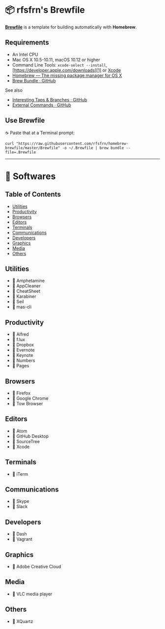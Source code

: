:package: rfsfrn's Brewfile
===========================

**[Brewfile](https://raw.githubusercontent.com/rfsfrn/homebrew-brewfile/master/Brewfile)** is a template for building automatically with **Homebrew**.

Requirements
------------

- An Intel CPU
- Mac OS X 10.5-10.11, macOS 10.12 or higher
- Command Line Tools: `xcode-select --install`,
  [https://developer.apple.com/downloads][1] or [Xcode][2]
- [Homebrew — The missing package manager for OS X][3]
- [Brew Bundle · GitHub][4]

See also

- [Interesting Taps & Branches · GitHub][5]
- [External Commands · GitHub][6]

Use Brewfile
------------

:coffee: Paste that at a Terminal prompt:

```
curl "https://raw.githubusercontent.com/rfsfrn/homebrew-brewfile/master/Brewfile" -o ~/.Brewfile | brew bundle --file=.Brewfile
```

---

:apple: Softwares
=================

Table of Contents
-----------------

- [Utilities](#utilities)
- [Productivity](#productivity)
- [Browsers](#browsers)
- [Editors](#editors)
- [Terminals](#terminals)
- [Communications](#communications)
- [Developers](#developers)
- [Graphics](#graphics)
- [Media](#media)
- [Others](#others)


Utilities
---------

- :beer: Amphetamine
- :beer: AppCleaner
- :beer: CheatSheet
- :beer: Karabiner
- :beer: Seil
- :beer: mas-cli

Productivity
------------

- :beer: Alfred
- :beer: f.lux
- :beer: Dropbox
- :beer: Evernote
- :beer: Keynote
- :beer: Numbers
- :beer: Pages

Browsers
--------

- :beer: Firefox
- :beer: Google Chrome
- :beer: Tow Browser

Editors
-------

- :beer: Atom
- :beer: GitHub Desktop
- :beer: SourceTree
- :beer: Xcode

Terminals
---------

- :beer: iTerm

Communications
--------------

- :beer: Skype
- :beer: Slack

Developers
----------

- :beer: Dash
- :beer: Vagrant

Graphics
--------

- :beer: Adobe Creative Cloud

Media
-----

- :beer: VLC media player

Others
------

- :beer: XQuartz



[1]: https://developer.apple.com/downloads "Sign in with your Apple ID - Apple Developer"
[2]: http://itunes.apple.com/us/app/xcode/id497799835 "Xcode"
[3]: http://brew.sh/ "Homebrew — The missing package manager for OS X"
[4]: https://github.com/Homebrew/homebrew-bundle
[5]: https://github.com/Homebrew/brew/blob/master/share/doc/homebrew/Interesting-Taps-%26-Branches.md
[6]: https://github.com/Homebrew/brew/blob/master/share/doc/homebrew/External-Commands.md
